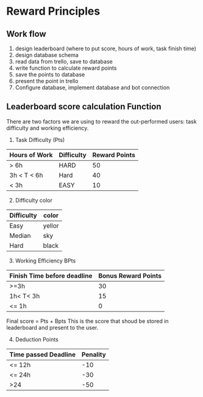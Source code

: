 # Reward Principles 
## Work flow
1. design leaderboard (where to put score, hours of work, task finish time) 
2. design database schema 
3. read data from trello, save to database 
4. write function to calculate reward points 
5. save the points to database 
6. present the point in trello
7. Configure database, implement database and bot connection

## Leaderboard score calculation Function

There are two factors we are using to reward the out-performed users: task difficulty and working efficiency.
1. Task Difficulty (Pts)

|Hours of Work | Difficulty | Reward Points 
|--- | --- |---
|> 6h | HARD |50
|3h < T < 6h | Hard | 40
|< 3h | EASY|10

2. Difficulty color

|Difficulty | color
|---|---
|Easy |yellor
|Median |sky
|Hard |black

3. Working Efficiency BPts

|Finish Time before deadline | Bonus Reward Points
|--- | ---
|>=3h | 30
|1h< T< 3h | 15
|<= 1h | 0

Final score = Pts + Bpts
This is the score that shoud be stored in leaderboard and present to the user.

4. Deduction Points

|Time passed Deadline| Penality 
|--- | --- 
| <= 12h | -10 
| <= 24h | -30
| >24 | -50 

